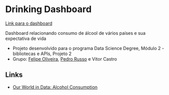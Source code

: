 # Drinking Dashboard

[Link para o dashboard](http://drinking-dashboard.felipeloliveira.com.br/)

Dashboard relacionando consumo de álcool de vários países e sua expectativa de vida

- Projeto desenvolvido para o programa Data Science Degree, Módulo 2 - bibliotecas e APIs, Projeto 2
- Grupo: [Felipe Oliveira](https://www.github.com/flimao), [Pedro Russo](https://www.github.com/pedrostrusso) e Vitor Castro

## Links

- [Our World in Data: Alcohol Consumption](https://ourworldindata.org/alcohol-consumption)
